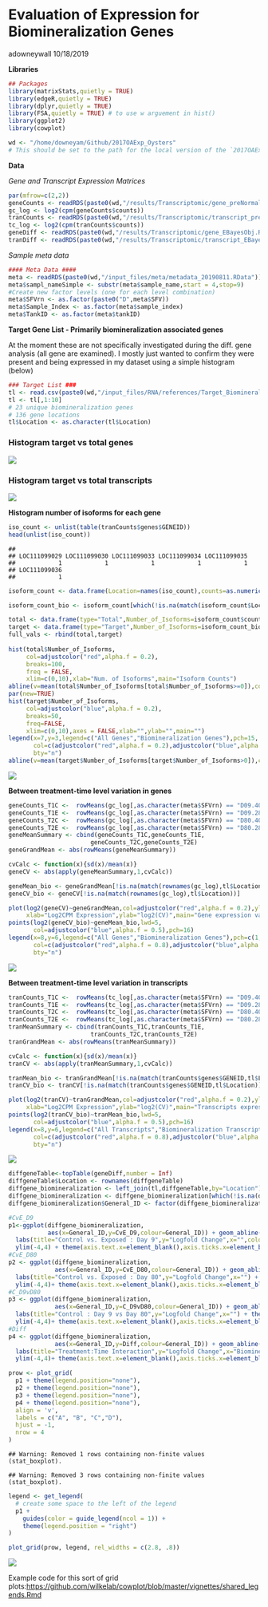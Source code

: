 Evaluation of Expression for Biomineralization Genes
================
adowneywall
10/18/2019

**Libraries**

``` r
## Packages 
library(matrixStats,quietly = TRUE)
library(edgeR,quietly = TRUE)
library(dplyr,quietly = TRUE)
library(FSA,quietly = TRUE) # to use w arguement in hist()
library(ggplot2)
library(cowplot)

wd <- "/home/downeyam/Github/2017OAExp_Oysters"
# This should be set to the path for the local version of the `2017OAExp_Oysters` github repo.
```

**Data**

*Gene and Transcript Expression Matrices*

``` r
par(mfrow=c(2,2))
geneCounts <- readRDS(paste0(wd,"/results/Transcriptomic/gene_preNormalization_DGEListObj.RData"))
gc_log <- log2(cpm(geneCounts$counts))
tranCounts <- readRDS(paste0(wd,"/results/Transcriptomic/transcript_preNormalization_DGEListObj.RData"))
tc_log <- log2(cpm(tranCounts$counts))
geneDiff <- readRDS(paste0(wd,"/results/Transcriptomic/gene_EBayesObj.RData"))
tranDiff <- readRDS(paste0(wd,"/results/Transcriptomic/transcript_EBayesObj.RData"))  
```

*Sample meta data*

``` r
#### Meta Data ####
meta <- readRDS(paste0(wd,"/input_files/meta/metadata_20190811.RData"))
meta$sampl_nameSimple <- substr(meta$sample_name,start = 4,stop=9)
#Create new factor levels (one for each level combination)
meta$SFVrn <- as.factor(paste0("D",meta$SFV))
meta$Sample_Index <- as.factor(meta$sample_index)
meta$TankID <- as.factor(meta$tankID)
```

**Target Gene List - Primarily biomineralization associated genes**

At the moment these are not specifically investigated during the diff.
gene analysis (all gene are examined). I mostly just wanted to confirm
they were present and being expressed in my dataset using a simple
histogram (below)

``` r
### Target List ###
tl <- read.csv(paste0(wd,"/input_files/RNA/references/Target_BiomineralizationGenes.csv"))
tl <- tl[,1:10]
# 23 unique biomineralization genes 
# 136 gene locations
tl$Location <- as.character(tl$Location)
```

### **Histogram target vs total genes**

![](05_AE17_RNA_biomineralizationGenes_files/figure-gfm/unnamed-chunk-5-1.png)<!-- -->

### **Histogram target vs total transcripts**

![](05_AE17_RNA_biomineralizationGenes_files/figure-gfm/unnamed-chunk-6-1.png)<!-- -->

**Histogram number of isoforms for each gene**

``` r
iso_count <- unlist(table(tranCounts$genes$GENEID))
head(unlist(iso_count))
```

    ## 
    ## LOC111099029 LOC111099030 LOC111099033 LOC111099034 LOC111099035 
    ##            1            1            1            1            1 
    ## LOC111099036 
    ##            1

``` r
isoform_count <- data.frame(Location=names(iso_count),counts=as.numeric(iso_count))

isoform_count_bio <- isoform_count[which(!is.na(match(isoform_count$Location,tl$Location))),]

total <- data.frame(type="Total",Number_of_Isoforms=isoform_count$counts)
target <- data.frame(type="Target",Number_of_Isoforms=isoform_count_bio$counts)
full_vals <- rbind(total,target)
  
hist(total$Number_of_Isoforms,
     col=adjustcolor("red",alpha.f = 0.2),
     breaks=100,
     freq = FALSE,
     xlim=c(0,10),xlab="Num. of Isoforms",main="Isoform Counts")
abline(v=mean(total$Number_of_Isoforms[total$Number_of_Isoforms>=0]),col=adjustcolor("red",alpha.f = 0.8),lwd=5)
par(new=TRUE)
hist(target$Number_of_Isoforms,
     col=adjustcolor("blue",alpha.f = 0.2),
     breaks=50,
     freq=FALSE,
     xlim=c(0,10),axes = FALSE,xlab="",ylab="",main="")
legend(x=7,y=3,legend=c("All Genes","Biomineralization Genes"),pch=15,
       col=c(adjustcolor("red",alpha.f = 0.2),adjustcolor("blue",alpha.f = 0.2)),
       bty="n")
abline(v=mean(target$Number_of_Isoforms[target$Number_of_Isoforms>0]),col=adjustcolor("blue",alpha.f = 0.8),lwd=5)
```

![](05_AE17_RNA_biomineralizationGenes_files/figure-gfm/unnamed-chunk-7-1.png)<!-- -->

**Between treatment-time level variation in
genes**

``` r
geneCounts_T1C <-  rowMeans(gc_log[,as.character(meta$SFVrn) == "D09.400"])
geneCounts_T1E <-  rowMeans(gc_log[,as.character(meta$SFVrn) == "D09.2800"])
geneCounts_T2C <-  rowMeans(gc_log[,as.character(meta$SFVrn) == "D80.400"])
geneCounts_T2E <-  rowMeans(gc_log[,as.character(meta$SFVrn) == "D80.2800"])
geneMeanSummary <- cbind(geneCounts_T1C,geneCounts_T1E,
                       geneCounts_T2C,geneCounts_T2E)
geneGrandMean <- abs(rowMeans(geneMeanSummary))

cvCalc <- function(x){sd(x)/mean(x)}
geneCV <- abs(apply(geneMeanSummary,1,cvCalc))

geneMean_bio <- geneGrandMean[!is.na(match(rownames(gc_log),tl$Location))]
geneCV_bio <- geneCV[!is.na(match(rownames(gc_log),tl$Location))]

plot(log2(geneCV)~geneGrandMean,col=adjustcolor("red",alpha.f = 0.2),ylim=c(-10,10),
     xlab="Log2CPM Expression",ylab="log2(CV)",main="Gene expression variation among treatment and time levels",xlim=c(-0.1,14))
points(log2(geneCV_bio)~geneMean_bio,lwd=5,
       col=adjustcolor("blue",alpha.f = 0.5),pch=16)
legend(x=8,y=6,legend=c("All Genes","Biomineralization Genes"),pch=c(1,16),
       col=c(adjustcolor("red",alpha.f = 0.8),adjustcolor("blue",alpha.f = 0.5)),
       bty="n")
```

![](05_AE17_RNA_biomineralizationGenes_files/figure-gfm/unnamed-chunk-8-1.png)<!-- -->

**Between treatment-time level variation in
transcripts**

``` r
tranCounts_T1C <-  rowMeans(tc_log[,as.character(meta$SFVrn) == "D09.400"])
tranCounts_T1E <-  rowMeans(tc_log[,as.character(meta$SFVrn) == "D09.2800"])
tranCounts_T2C <-  rowMeans(tc_log[,as.character(meta$SFVrn) == "D80.400"])
tranCounts_T2E <-  rowMeans(tc_log[,as.character(meta$SFVrn) == "D80.2800"])
tranMeanSummary <- cbind(tranCounts_T1C,tranCounts_T1E,
                       tranCounts_T2C,tranCounts_T2E)
tranGrandMean <- abs(rowMeans(tranMeanSummary))

cvCalc <- function(x){sd(x)/mean(x)}
tranCV <- abs(apply(tranMeanSummary,1,cvCalc))

tranMean_bio <- tranGrandMean[!is.na(match(tranCounts$genes$GENEID,tl$Location))]
tranCV_bio <- tranCV[!is.na(match(tranCounts$genes$GENEID,tl$Location))]

plot(log2(tranCV)~tranGrandMean,col=adjustcolor("red",alpha.f = 0.2),ylim=c(-10,10),
     xlab="Log2CPM Expression",ylab="log2(CV)",main="Transcripts expression variation among treatment and time levels",xlim=c(-0.1,14))
points(log2(tranCV_bio)~tranMean_bio,lwd=5,
       col=adjustcolor("blue",alpha.f = 0.5),pch=16)
legend(x=8,y=6,legend=c("All Transcripts","Biomineralization Transcripts"),pch=c(1,16),
       col=c(adjustcolor("red",alpha.f = 0.8),adjustcolor("blue",alpha.f = 0.5)),
       bty="n")
```

![](05_AE17_RNA_biomineralizationGenes_files/figure-gfm/unnamed-chunk-9-1.png)<!-- -->

``` r
diffgeneTable<-topTable(geneDiff,number = Inf)
diffgeneTable$Location <- rownames(diffgeneTable)
diffgene_biomineralization <- left_join(tl,diffgeneTable,by="Location")
diffgene_biomineralization <- diffgene_biomineralization[which(!is.na(diffgene_biomineralization$GENEID)),]
diffgene_biomineralization$General_ID <- factor(diffgene_biomineralization$General_ID)

#CvE_D9
p1<-ggplot(diffgene_biomineralization,
           aes(x=General_ID,y=CvE_D9,colour=General_ID)) + geom_abline(slope=0,intercept=0,colour="black") +geom_boxplot() +
  labs(title="Control vs. Exposed : Day 9",y="Logfold Change",x="",colour="Biomineralization Genes") + theme_cowplot(12) +
  ylim(-4,4) + theme(axis.text.x=element_blank(),axis.ticks.x=element_blank())
#CvE_D80
p2 <- ggplot(diffgene_biomineralization,
             aes(x=General_ID,y=CvE_D80,colour=General_ID)) + geom_abline(slope=0,intercept=0,colour="black") +geom_boxplot() +
  labs(title="Control vs. Exposed : Day 80",y="Logfold Change",x="") + theme_cowplot(12) +
  ylim(-4,4)+ theme(axis.text.x=element_blank(),axis.ticks.x=element_blank())
#C_D9vD80
p3 <- ggplot(diffgene_biomineralization,
             aes(x=General_ID,y=C_D9vD80,colour=General_ID)) + geom_abline(slope=0,intercept=0,colour="black") +geom_boxplot() +
  labs(title="Control : Day 9 vs Day 80",y="Logfold Change",x="") + theme_cowplot(12) +
  ylim(-4,4)+ theme(axis.text.x=element_blank(),axis.ticks.x=element_blank())
#Diff
p4 <- ggplot(diffgene_biomineralization,
             aes(x=General_ID,y=Diff,colour=General_ID)) + geom_abline(slope=0,intercept=0,colour="black") +geom_boxplot() +
  labs(title="Treatment:Time Interaction",y="Logfold Change",x="Biomineralization genes") + theme_cowplot(12) +
  ylim(-4,4)+ theme(axis.text.x=element_blank(),axis.ticks.x=element_blank())

prow <- plot_grid(
  p1 + theme(legend.position="none"),
  p2 + theme(legend.position="none"),
  p3 + theme(legend.position="none"),
  p4 + theme(legend.position="none"),
  align = 'v',
  labels = c("A", "B", "C","D"),
  hjust = -1,
  nrow = 4
)
```

    ## Warning: Removed 1 rows containing non-finite values (stat_boxplot).

    ## Warning: Removed 3 rows containing non-finite values (stat_boxplot).

``` r
legend <- get_legend(
  # create some space to the left of the legend
  p1 + 
    guides(color = guide_legend(ncol = 1)) +  
    theme(legend.position = "right")
)

plot_grid(prow, legend, rel_widths = c(2.8, .8))
```

![](05_AE17_RNA_biomineralizationGenes_files/figure-gfm/unnamed-chunk-10-1.png)<!-- -->

Example code for this sort of grid
plots:<https://github.com/wilkelab/cowplot/blob/master/vignettes/shared_legends.Rmd>
